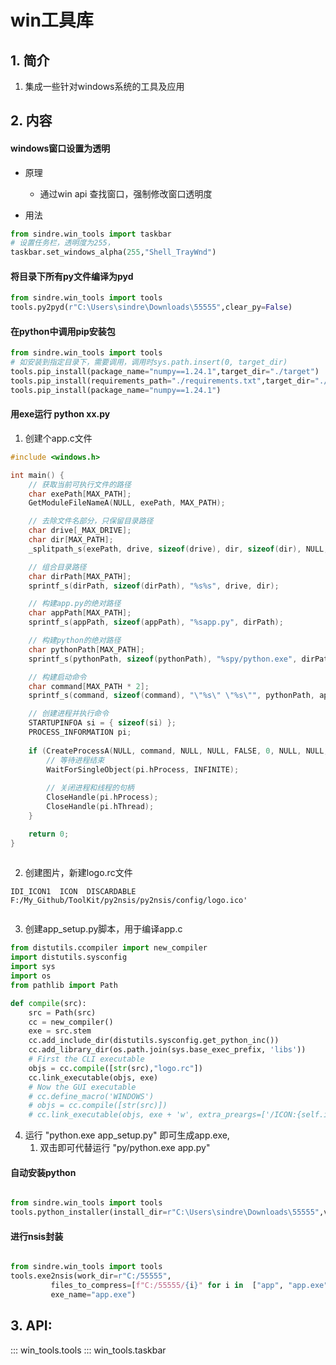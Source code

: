 # win工具库

## 1. 简介

1. 集成一些针对windows系统的工具及应用


## 2. 内容

#### windows窗口设置为透明

- 原理
    - 通过win api 查找窗口，强制修改窗口透明度

- 用法

```python
from sindre.win_tools import taskbar
# 设置任务栏，透明度为255，
taskbar.set_windows_alpha(255,"Shell_TrayWnd")
```


#### 将目录下所有py文件编译为pyd

```python
from sindre.win_tools import tools
tools.py2pyd(r"C:\Users\sindre\Downloads\55555",clear_py=False)
```

#### 在python中调用pip安装包

```python
from sindre.win_tools import tools
# 如安装到指定目录下，需要调用，调用时sys.path.insert(0, target_dir)
tools.pip_install(package_name="numpy==1.24.1",target_dir="./target")
tools.pip_install(requirements_path="./requirements.txt",target_dir="./target")
tools.pip_install(package_name="numpy==1.24.1")
```


#### 用exe运行  python xx.py

1. 创建个app.c文件
```C
#include <windows.h>

int main() {
    // 获取当前可执行文件的路径
    char exePath[MAX_PATH];
    GetModuleFileNameA(NULL, exePath, MAX_PATH);

    // 去除文件名部分，只保留目录路径
    char drive[_MAX_DRIVE];
    char dir[MAX_PATH];
    _splitpath_s(exePath, drive, sizeof(drive), dir, sizeof(dir), NULL, 0, NULL, 0);

    // 组合目录路径
    char dirPath[MAX_PATH];
    sprintf_s(dirPath, sizeof(dirPath), "%s%s", drive, dir);

    // 构建app.py的绝对路径
    char appPath[MAX_PATH];
    sprintf_s(appPath, sizeof(appPath), "%sapp.py", dirPath);

    // 构建python的绝对路径
    char pythonPath[MAX_PATH];
    sprintf_s(pythonPath, sizeof(pythonPath), "%spy/python.exe", dirPath);

    // 构建启动命令
    char command[MAX_PATH * 2];
    sprintf_s(command, sizeof(command), "\"%s\" \"%s\"", pythonPath, appPath);

    // 创建进程并执行命令
    STARTUPINFOA si = { sizeof(si) };
    PROCESS_INFORMATION pi;
    
    if (CreateProcessA(NULL, command, NULL, NULL, FALSE, 0, NULL, NULL, &si, &pi)) {
        // 等待进程结束
        WaitForSingleObject(pi.hProcess, INFINITE);
        
        // 关闭进程和线程的句柄
        CloseHandle(pi.hProcess);
        CloseHandle(pi.hThread);
    }

    return 0;
}
        
```
2. 创建图片，新建logo.rc文件
```
IDI_ICON1  ICON  DISCARDABLE  F:/My_Github/ToolKit/py2nsis/py2nsis/config/logo.ico'
        
```

3. 创建app_setup.py脚本，用于编译app.c
```python
from distutils.ccompiler import new_compiler
import distutils.sysconfig
import sys
import os
from pathlib import Path

def compile(src):
    src = Path(src)
    cc = new_compiler()
    exe = src.stem
    cc.add_include_dir(distutils.sysconfig.get_python_inc())
    cc.add_library_dir(os.path.join(sys.base_exec_prefix, 'libs'))
    # First the CLI executable
    objs = cc.compile([str(src),"logo.rc"])
    cc.link_executable(objs, exe)
    # Now the GUI executable
    # cc.define_macro('WINDOWS')
    # objs = cc.compile([str(src)])
    # cc.link_executable(objs, exe + 'w', extra_preargs=['/ICON:{self.icon}']) 
```


4. 运行 "python.exe   app_setup.py" 即可生成app.exe, 
   1. 双击即可代替运行 "py/python.exe   app.py"



#### 自动安装python
```python

from sindre.win_tools import tools
tools.python_installer(install_dir=r"C:\Users\sindre\Downloads\55555",version='3.9.6')
```


#### 进行nsis封装

```python

from sindre.win_tools import tools
tools.exe2nsis(work_dir=r"C:/55555",
         files_to_compress=[f"C:/55555/{i}" for i in  ["app", "app.exe", "app.py"]],
         exe_name="app.exe")
```

## 3. API:

::: win_tools.tools
::: win_tools.taskbar



